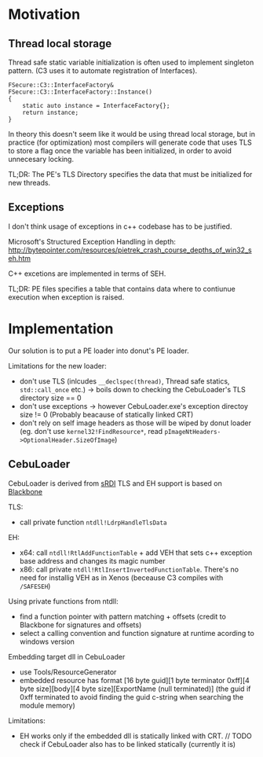 # Motivation

## Thread local storage
Thread safe static variable initialization is often used to implement singleton pattern. (C3 uses it to automate registration of Interfaces).
```
FSecure::C3::InterfaceFactory& FSecure::C3::InterfaceFactory::Instance()
{
	static auto instance = InterfaceFactory{};
	return instance;
}
```
In theory this doesn't seem like it would be using thread local storage, but in practice (for optimization) most compilers will generate code that uses TLS to store a flag once the variable has been initialized, in order to avoid unnecesary locking.

TL;DR: The PE's TLS Directory specifies the data that must be initialized for new threads.

## Exceptions
I don't think usage of exceptions in c++ codebase has to be justified.

Microsoft's Structured Exception Handling in depth: http://bytepointer.com/resources/pietrek_crash_course_depths_of_win32_seh.htm

C++ excetions are implemented in terms of SEH.

TL;DR: PE files specifies a table that contains data where to contiunue execution when exception is raised.

# Implementation

Our solution is to put a PE loader into donut's PE loader.

Limitations for the new loader:
- don't use TLS (inlcudes `__declspec(thread)`, Thread safe statics, `std::call_once` etc.) -> boils down to checking the CebuLoader's TLS directory size == 0
- don't use exceptions -> however CebuLoader.exe's exception directoy size != 0 (Probably beacause of statically linked CRT)
- don't rely on self image headers as those will be wiped by donut loader (eg. don't use  `kernel32!FindResource*`, read `pImageNtHeaders->OptionalHeader.SizeOfImage`)

## CebuLoader

CebuLoader is derived from [sRDI](https://github.com/monoxgas/sRDI/tree/master/ShellcodeRDI)
TLS and EH support is based on [Blackbone](https://github.com/DarthTon/Blackbone)

TLS:
 - call private function `ntdll!LdrpHandleTlsData`

EH:
 - x64: call `ntdll!RtlAddFunctionTable` + add VEH that sets c++ exception base address and changes its magic number
 - x86: call private `ntdll!RtlInsertInvertedFunctionTable`. There's no need for installig VEH as in Xenos (beceause C3 compiles with `/SAFESEH`)

Using private functions from ntdll:
 - find a function pointer with pattern matching + offsets (credit to Blackbone for signatures and offsets)
 - select a calling convention and function signature at runtime acording to windows version

Embedding target dll in CebuLoader
 - use Tools/ResourceGenerator
 - embedded resource has format [16 byte guid][1 byte terminator 0xff][4 byte size][body][4 byte size][ExportName (null terminated)] (the guid if 0xff terminated to avoid finding the guid c-string when searching the module memory)

Limitations:
 - EH works only if the embedded dll is statically linked with CRT. // TODO check if CebuLoader also has to be linked statically (currently it is)
